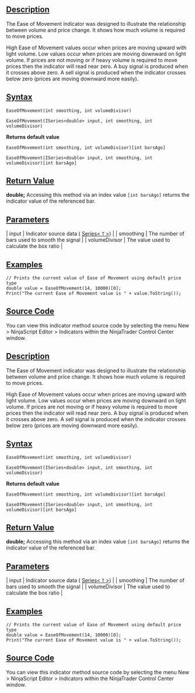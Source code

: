 ## [Description](https://developer.ninjatrader.com/docs/desktop/ease_of_movement\#description)

The Ease of Movement indicator was designed to illustrate the relationship between volume and price change. It shows how much volume is required to move prices.

High Ease of Movement values occur when prices are moving upward with light volume. Low values occur when prices are moving downward on light volume. If prices are not moving or if heavy volume is required to move prices then the indicator will read near zero. A buy signal is produced when it crosses above zero. A sell signal is produced when the indicator crosses below zero (prices are moving downward more easily).

## [Syntax](https://developer.ninjatrader.com/docs/desktop/ease_of_movement\#syntax)

`EaseOfMovement(int smoothing, int volumeDivisor)`

`EaseOfMovement(ISeries<double> input, int smoothing, int volumeDivisor)`

**Returns default value**

`EaseOfMovement(int smoothing, int volumeDivisor)[int barsAgo]`

`EaseOfMovement(ISeries<double> input, int smoothing, int volumeDivisor)[int barsAgo]`

## [Return Value](https://developer.ninjatrader.com/docs/desktop/ease_of_movement\#return-value)

**double;** Accessing this method via an index value `[int barsAgo]` returns the indicator value of the referenced bar.

## [Parameters](https://developer.ninjatrader.com/docs/desktop/ease_of_movement\#parameters)

| input | Indicator source data ( [Series< `T` >](https://developer.ninjatrader.com/docs/desktop/seriest)) |
| smoothing | The number of bars used to smooth the signal |
| volumeDivisor | The value used to calculate the box ratio |

## [Examples](https://developer.ninjatrader.com/docs/desktop/ease_of_movement\#examples)

```jsx-150469391 csharp
// Prints the current value of Ease of Movement using default price type
double value = EaseOfMovement(14, 10000)[0];
Print("The current Ease of Movement value is " + value.ToString());

```

## [Source Code](https://developer.ninjatrader.com/docs/desktop/ease_of_movement\#source-code)

You can view this indicator method source code by selecting the menu New > NinjaScript Editor > Indicators within the NinjaTrader Control Center window.

## [Description](https://developer.ninjatrader.com/docs/desktop/ease_of_movement\#description)

The Ease of Movement indicator was designed to illustrate the relationship between volume and price change. It shows how much volume is required to move prices.

High Ease of Movement values occur when prices are moving upward with light volume. Low values occur when prices are moving downward on light volume. If prices are not moving or if heavy volume is required to move prices then the indicator will read near zero. A buy signal is produced when it crosses above zero. A sell signal is produced when the indicator crosses below zero (prices are moving downward more easily).

## [Syntax](https://developer.ninjatrader.com/docs/desktop/ease_of_movement\#syntax)

`EaseOfMovement(int smoothing, int volumeDivisor)`

`EaseOfMovement(ISeries<double> input, int smoothing, int volumeDivisor)`

**Returns default value**

`EaseOfMovement(int smoothing, int volumeDivisor)[int barsAgo]`

`EaseOfMovement(ISeries<double> input, int smoothing, int volumeDivisor)[int barsAgo]`

## [Return Value](https://developer.ninjatrader.com/docs/desktop/ease_of_movement\#return-value)

**double;** Accessing this method via an index value `[int barsAgo]` returns the indicator value of the referenced bar.

## [Parameters](https://developer.ninjatrader.com/docs/desktop/ease_of_movement\#parameters)

| input | Indicator source data ( [Series< `T` >](https://developer.ninjatrader.com/docs/desktop/seriest)) |
| smoothing | The number of bars used to smooth the signal |
| volumeDivisor | The value used to calculate the box ratio |

## [Examples](https://developer.ninjatrader.com/docs/desktop/ease_of_movement\#examples)

```jsx-150469391 csharp
// Prints the current value of Ease of Movement using default price type
double value = EaseOfMovement(14, 10000)[0];
Print("The current Ease of Movement value is " + value.ToString());

```

## [Source Code](https://developer.ninjatrader.com/docs/desktop/ease_of_movement\#source-code)

You can view this indicator method source code by selecting the menu New > NinjaScript Editor > Indicators within the NinjaTrader Control Center window.